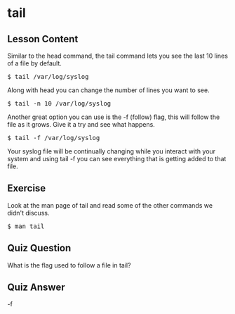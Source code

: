 # tail

## Lesson Content

Similar to the head command, the tail command lets you see the last 10 lines of a file by default.

<pre>$ tail /var/log/syslog</pre>

Along with head you can change the number of lines you want to see.

<pre>$ tail -n 10 /var/log/syslog</pre>

Another great option you can use is the -f (follow) flag, this will follow the file as it grows. Give it a try and see what happens.

<pre>$ tail -f /var/log/syslog</pre>

Your syslog file will be continually changing while you interact with your system and using tail -f you can see everything that is getting added to that file.

## Exercise

Look at the man page of tail and read some of the other commands we didn't discuss.

<pre>$ man tail</pre>

## Quiz Question

What is the flag used to follow a file in tail?

## Quiz Answer

-f

